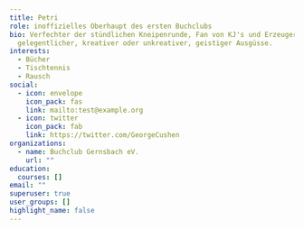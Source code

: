 ```yaml
---
title: Petri
role: inoffizielles Oberhaupt des ersten Buchclubs
bio: Verfechter der stündlichen Kneipenrunde, Fan von KJ's und Erzeuger
  gelegentlicher, kreativer oder unkreativer, geistiger Ausgüsse.
interests:
  - Bücher
  - Tischtennis
  - Rausch
social:
  - icon: envelope
    icon_pack: fas
    link: mailto:test@example.org
  - icon: twitter
    icon_pack: fab
    link: https://twitter.com/GeorgeCushen
organizations:
  - name: Buchclub Gernsbach eV.
    url: ""
education:
  courses: []
email: ""
superuser: true
user_groups: []
highlight_name: false
---
```

